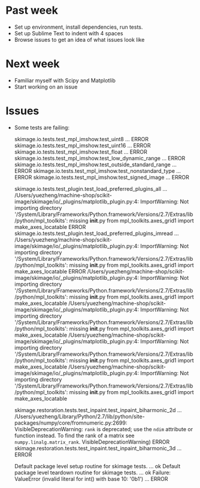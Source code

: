 # Past week

- Set up environment, install dependencies, run tests.
- Set up Sublime Text to indent with 4 spaces
- Browse issues to get an idea of what issues look like

# Next week

- Familiar myself with Scipy and Matplotlib
- Start working on an issue

# Issues

- Some tests are failing:

    skimage.io.tests.test_mpl_imshow.test_uint8 ... ERROR
    skimage.io.tests.test_mpl_imshow.test_uint16 ... ERROR
    skimage.io.tests.test_mpl_imshow.test_float ... ERROR
    skimage.io.tests.test_mpl_imshow.test_low_dynamic_range ... ERROR
    skimage.io.tests.test_mpl_imshow.test_outside_standard_range ... ERROR
    skimage.io.tests.test_mpl_imshow.test_nonstandard_type ... ERROR
    skimage.io.tests.test_mpl_imshow.test_signed_image ... ERROR

    skimage.io.tests.test_plugin.test_load_preferred_plugins_all ... /Users/yuezheng/machine-shop/scikit-image/skimage/io/_plugins/matplotlib_plugin.py:4: ImportWarning: Not importing directory '/System/Library/Frameworks/Python.framework/Versions/2.7/Extras/lib/python/mpl_toolkits': missing __init__.py
      from mpl_toolkits.axes_grid1 import make_axes_locatable
    ERROR
    skimage.io.tests.test_plugin.test_load_preferred_plugins_imread ... /Users/yuezheng/machine-shop/scikit-image/skimage/io/_plugins/matplotlib_plugin.py:4: ImportWarning: Not importing directory '/System/Library/Frameworks/Python.framework/Versions/2.7/Extras/lib/python/mpl_toolkits': missing __init__.py
      from mpl_toolkits.axes_grid1 import make_axes_locatable
    ERROR
    /Users/yuezheng/machine-shop/scikit-image/skimage/io/_plugins/matplotlib_plugin.py:4: ImportWarning: Not importing directory '/System/Library/Frameworks/Python.framework/Versions/2.7/Extras/lib/python/mpl_toolkits': missing __init__.py
      from mpl_toolkits.axes_grid1 import make_axes_locatable
    /Users/yuezheng/machine-shop/scikit-image/skimage/io/_plugins/matplotlib_plugin.py:4: ImportWarning: Not importing directory '/System/Library/Frameworks/Python.framework/Versions/2.7/Extras/lib/python/mpl_toolkits': missing __init__.py
      from mpl_toolkits.axes_grid1 import make_axes_locatable
    /Users/yuezheng/machine-shop/scikit-image/skimage/io/_plugins/matplotlib_plugin.py:4: ImportWarning: Not importing directory '/System/Library/Frameworks/Python.framework/Versions/2.7/Extras/lib/python/mpl_toolkits': missing __init__.py
      from mpl_toolkits.axes_grid1 import make_axes_locatable
    /Users/yuezheng/machine-shop/scikit-image/skimage/io/_plugins/matplotlib_plugin.py:4: ImportWarning: Not importing directory '/System/Library/Frameworks/Python.framework/Versions/2.7/Extras/lib/python/mpl_toolkits': missing __init__.py
      from mpl_toolkits.axes_grid1 import make_axes_locatable

    skimage.restoration.tests.test_inpaint.test_inpaint_biharmonic_2d ... /Users/yuezheng/Library/Python/2.7/lib/python/site-packages/numpy/core/fromnumeric.py:2699: VisibleDeprecationWarning: `rank` is deprecated; use the `ndim` attribute or function instead. To find the rank of a matrix see `numpy.linalg.matrix_rank`.
      VisibleDeprecationWarning)
    ERROR
    skimage.restoration.tests.test_inpaint.test_inpaint_biharmonic_3d ... ERROR

    Default package level setup routine for skimage tests. ... ok
    Default package level teardown routine for skimage tests. ... ok
    Failure: ValueError (invalid literal for int() with base 10: '0b1') ... ERROR